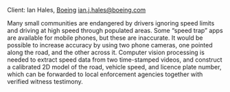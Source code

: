 Client: Ian Hales, [Boeing](Boeing "wikilink")
<ian.j.hales@boeing.com>

Many small communities are endangered by drivers ignoring speed limits
and driving at high speed through populated areas. Some “speed trap”
apps are available for mobile phones, but these are inaccurate. It would
be possible to increase accuracy by using two phone cameras, one pointed
along the road, and the other across it. Computer vision processing is
needed to extract speed data from two time-stamped videos, and construct
a calibrated 2D model of the road, vehicle speed, and licence plate
number, which can be forwarded to local enforcement agencies together
with verified witness testimony.